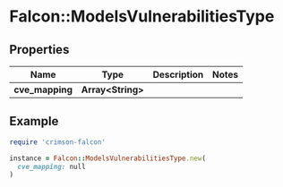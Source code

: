 # Falcon::ModelsVulnerabilitiesType

## Properties

| Name | Type | Description | Notes |
| ---- | ---- | ----------- | ----- |
| **cve_mapping** | **Array&lt;String&gt;** |  |  |

## Example

```ruby
require 'crimson-falcon'

instance = Falcon::ModelsVulnerabilitiesType.new(
  cve_mapping: null
)
```

